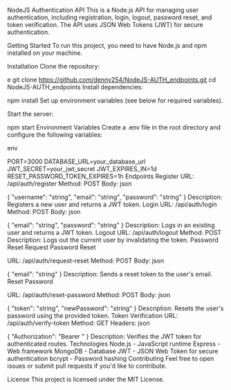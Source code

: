 NodeJS Authentication API
This is a Node.js API for managing user authentication, including registration, login, logout, password reset, and token verification. The API uses JSON Web Tokens (JWT) for secure authentication.

Getting Started
To run this project, you need to have Node.js and npm installed on your machine.

Installation
Clone the repository:

e
git clone https://github.com/denny254/NodeJS-AUTH_endpoints.git
cd NodeJS-AUTH_endpoints
Install dependencies:

npm install
Set up environment variables (see below for required variables).

Start the server:


npm start
Environment Variables
Create a .env file in the root directory and configure the following variables:

env

PORT=3000
DATABASE_URL=your_database_url
JWT_SECRET=your_jwt_secret
JWT_EXPIRES_IN=1d
RESET_PASSWORD_TOKEN_EXPIRES=1h
Endpoints
Register
URL: /api/auth/register
Method: POST
Body:
json

{
  "username": "string",
  "email": "string",
  "password": "string"
}
Description: Registers a new user and returns a JWT token.
Login
URL: /api/auth/login
Method: POST
Body:
json

{
  "email": "string",
  "password": "string"
}
Description: Logs in an existing user and returns a JWT token.
Logout
URL: /api/auth/logout
Method: POST
Description: Logs out the current user by invalidating the token.
Password Reset
Request Password Reset

URL: /api/auth/request-reset
Method: POST
Body:
json

{
  "email": "string"
}
Description: Sends a reset token to the user's email.
Reset Password

URL: /api/auth/reset-password
Method: POST
Body:
json

{
  "token": "string",
  "newPassword": "string"
}
Description: Resets the user's password using the provided token.
Token Verification
URL: /api/auth/verify-token
Method: GET
Headers:
json

{
  "Authorization": "Bearer <token>"
}
Description: Verifies the JWT token for authenticated routes.
Technologies
Node.js - JavaScript runtime
Express - Web framework
MongoDB - Database
JWT - JSON Web Token for secure authentication
bcrypt - Password hashing
Contributing
Feel free to open issues or submit pull requests if you'd like to contribute.

License
This project is licensed under the MIT License.